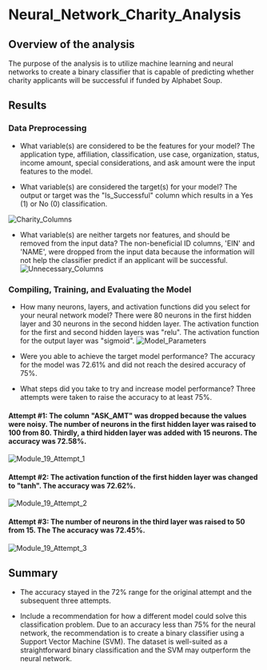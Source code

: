 # Neural_Network_Charity_Analysis

## Overview of the analysis
The purpose of the analysis is to utilize machine learning and neural networks to create a binary classifier that is capable of predicting whether charity applicants will be successful if funded by Alphabet Soup.

## Results

### Data Preprocessing
* What variable(s) are considered to be the features for your model?
The application type, affiliation, classification, use case, organization, status, income amount, special considerations, and ask amount were the input features to the model.

* What variable(s) are considered the target(s) for your model?
The output or target was the "Is_Successful" column which results in a Yes (1) or No (0) classification.

![Charity_Columns](https://user-images.githubusercontent.com/69759624/105562644-a2e0c000-5ce0-11eb-85ae-87dd71a7d805.PNG)

* What variable(s) are neither targets nor features, and should be removed from the input data?
The non-beneficial ID columns, 'EIN' and 'NAME', were dropped from the input data because the information will not help the classifier predict if an applicant will be successful.
![Unnecessary_Columns](https://user-images.githubusercontent.com/69759624/105562642-a1af9300-5ce0-11eb-9752-d151e96a5def.PNG)

### Compiling, Training, and Evaluating the Model
* How many neurons, layers, and activation functions did you select for your neural network model?
There were 80 neurons in the first hidden layer and 30 neurons in the second hidden layer. The activation function for the first and second hidden layers was "relu". The activation function for the output layer was "sigmoid". 
![Model_Parameters](https://user-images.githubusercontent.com/69759624/105563148-a7a67380-5ce2-11eb-9808-efcd9e170f3a.PNG)

* Were you able to achieve the target model performance?
The accuracy for the model was 72.61% and did not reach the desired accuracy of 75%.

* What steps did you take to try and increase model performance?
Three attempts were taken to raise the accuracy to at least 75%.
#### Attempt #1: The column "ASK_AMT" was dropped because the values were noisy. The number of neurons in the first hidden layer was raised to 100 from 80.  Thirdly, a third hidden layer was added with 15 neurons. The accuracy was 72.58%.
![Module_19_Attempt_1](https://user-images.githubusercontent.com/69759624/105566212-8a78a180-5cf0-11eb-8be5-c771952a2b13.PNG)

#### Attempt #2: The activation function of the first hidden layer was changed to "tanh".  The accuracy was 72.62%.
![Module_19_Attempt_2](https://user-images.githubusercontent.com/69759624/105566210-89e00b00-5cf0-11eb-864a-98869bc29bcb.PNG)

#### Attempt #3: The number of neurons in the third layer was raised to 50 from 15. The The accuracy was 72.45%.
![Module_19_Attempt_3](https://user-images.githubusercontent.com/69759624/105566213-8a78a180-5cf0-11eb-8a5e-19acfef4b24b.PNG)

## Summary
* The accuracy stayed in the 72% range for the original attempt and the subsequent three attempts.

* Include a recommendation for how a different model could solve this classification problem.
Due to an accuracy less than 75% for the neural network, the recommendation is to create a binary classifier using a Support Vector Machine (SVM). The dataset is well-suited as a straightforward binary classification and the SVM may outperform the neural network.
